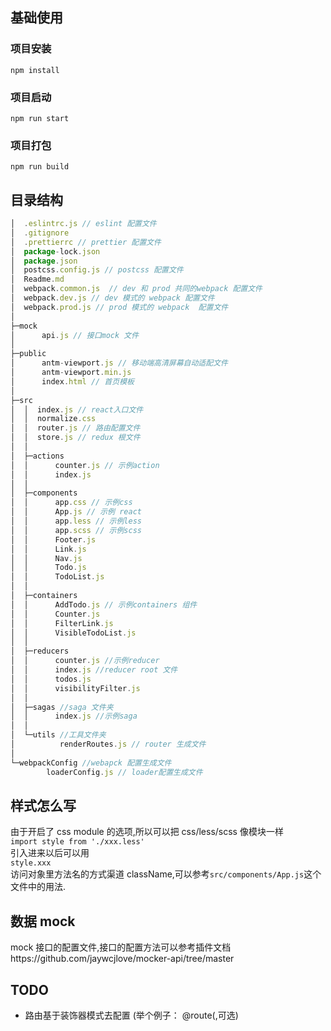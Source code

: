 ## 基础使用

### 项目安装

`npm install`

### 项目启动

`npm run start`

### 项目打包

`npm run build`

## 目录结构

```javascript
│  .eslintrc.js // eslint 配置文件
│  .gitignore
│  .prettierrc // prettier 配置文件
│  package-lock.json
│  package.json
│  postcss.config.js // postcss 配置文件
│  Readme.md
│  webpack.common.js  // dev 和 prod 共同的webpack 配置文件
│  webpack.dev.js // dev 模式的 webpack 配置文件
│  webpack.prod.js // prod 模式的 webpack  配置文件
│
├─mock
│      api.js // 接口mock 文件
│
├─public
│      antm-viewport.js // 移动端高清屏幕自动适配文件
│      antm-viewport.min.js
│      index.html // 首页模板
│
├─src
│  │  index.js // react入口文件
│  │  normalize.css
│  │  router.js // 路由配置文件
│  │  store.js // redux 根文件
│  │
│  ├─actions
│  │      counter.js // 示例action
│  │      index.js
│  │
│  ├─components
│  │      app.css // 示例css
│  │      App.js // 示例 react
│  │      app.less // 示例less
│  │      app.scss // 示例scss
│  │      Footer.js
│  │      Link.js
│  │      Nav.js
│  │      Todo.js
│  │      TodoList.js
│  │
│  ├─containers
│  │      AddTodo.js // 示例containers 组件
│  │      Counter.js
│  │      FilterLink.js
│  │      VisibleTodoList.js
│  │
│  ├─reducers
│  │      counter.js //示例reducer
│  │      index.js //reducer root 文件
│  │      todos.js
│  │      visibilityFilter.js
│  │
│  ├─sagas //saga 文件夹
│  │      index.js //示例saga
│  │
│  └─utils //工具文件夹
│          renderRoutes.js // router 生成文件
│
└─webpackConfig //webapck 配置生成文件
        loaderConfig.js // loader配置生成文件
```

## 样式怎么写

由于开启了 css module 的选项,所以可以把 css/less/scss 像模块一样  
`import style from './xxx.less'`  
引入进来以后可以用  
`style.xxx`  
访问对象里方法名的方式渠道 className,可以参考`src/components/App.js`这个文件中的用法.

## 数据 mock

mock 接口的配置文件,接口的配置方法可以参考插件文档https://github.com/jaywcjlove/mocker-api/tree/master

## TODO

- 路由基于装饰器模式去配置
  (举个例子： @route(<path>,<configration>可选)
